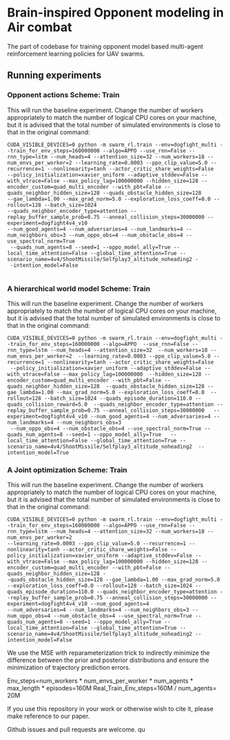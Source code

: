 # Brain-inspired Opponent modeling in Air combat

The part of codebase for training opponent model based multi-agent reinforcement learning policies for UAV swarms.




## Running experiments
### Opponent actions Scheme: Train

This will run the baseline experiment.
Change the number of workers appropriately to match the number of logical CPU cores on your machine, but it is advised that
the total number of simulated environments is close to that in the original command:

```
CUDA_VISIBLE_DEVICES=0 python -m swarm_rl.train --env=dogfight_multi --train_for_env_steps=160000000 --algo=APPO --use_rnn=False --rnn_type=lstm --num_heads=4 --attention_size=32 --num_workers=18 --num_envs_per_worker=2 --learning_rate=0.0003 --ppo_clip_value=5.0 --recurrence=1 --nonlinearity=tanh --actor_critic_share_weights=False 
--policy_initialization=xavier_uniform --adaptive_stddev=False --with_vtrace=False --max_policy_lag=100000000 --hidden_size=128 --encoder_custom=quad_multi_encoder --with_pbt=False --quads_neighbor_hidden_size=128 --quads_obstacle_hidden_size=128 
--gae_lambda=1.00 --max_grad_norm=5.0 --exploration_loss_coeff=0.0 --rollout=128 --batch_size=1024 
--quads_neighbor_encoder_type=attention --replay_buffer_sample_prob=0.75 --anneal_collision_steps=30000000 --experiment=dogfight4v4_v10 
--num_good_agents=4 --num_adversaries=4 --num_landmarks=4 --num_neighbors_obs=3 --num_oppo_obs=4 --num_obstacle_obs=4 --use_spectral_norm=True
 --quads_num_agents=8 --seed=1 --oppo_model_ally=True --local_time_attention=False --global_time_attention=True --scenario_name=4v4/ShootMissile/Selfplay3_altitude_noheading2 -
 -intention_model=False


```


### A hierarchical world model Scheme: Train

This will run the baseline experiment.
Change the number of workers appropriately to match the number of logical CPU cores on your machine, but it is advised that
the total number of simulated environments is close to that in the original command:

```
CUDA_VISIBLE_DEVICES=0 python -m swarm_rl.train --env=dogfight_multi --train_for_env_steps=160000000 --algo=APPO  --use_rnn=False --rnn_type=lstm --num_heads=4 --attention_size=32  --num_workers=18 --num_envs_per_worker=2  --learning_rate=0.0003 --ppo_clip_value=5.0 --recurrence=1 --nonlinearity=tanh --actor_critic_share_weights=False 
 --policy_initialization=xavier_uniform --adaptive_stddev=False --with_vtrace=False --max_policy_lag=100000000  --hidden_size=128 --encoder_custom=quad_multi_encoder --with_pbt=False --quads_neighbor_hidden_size=128  --quads_obstacle_hidden_size=128 --gae_lambda=1.00 --max_grad_norm=5.0 --exploration_loss_coeff=0.0  --rollout=128 --batch_size=1024 --quads_episode_duration=110.0 --quads_collision_reward=5.0  --quads_neighbor_encoder_type=attention --replay_buffer_sample_prob=0.75 --anneal_collision_steps=30000000   --experiment=dogfight4v4_v10 --num_good_agents=4 --num_adversaries=4 --num_landmarks=4 --num_neighbors_obs=3 
 --num_oppo_obs=4 --num_obstacle_obs=4 --use_spectral_norm=True --quads_num_agents=8 --seed=1 --oppo_model_ally=True   --local_time_attention=False --global_time_attention=True --scenario_name=4v4/ShootMissile/Selfplay3_altitude_noheading2  --intention_model=True

```

### A Joint optimization Scheme: Train

This will run the baseline experiment.
Change the number of workers appropriately to match the number of logical CPU cores on your machine, but it is advised that
the total number of simulated environments is close to that in the original command:

```
CUDA_VISIBLE_DEVICES=0 python -m swarm_rl.train --env=dogfight_multi --train_for_env_steps=160000000 --algo=APPO --use_rnn=False --rnn_type=lstm --num_heads=4 --attention_size=32 --num_workers=18 --num_envs_per_worker=2 
--learning_rate=0.0003 --ppo_clip_value=5.0 --recurrence=1 --nonlinearity=tanh --actor_critic_share_weights=False --policy_initialization=xavier_uniform --adaptive_stddev=False --with_vtrace=False --max_policy_lag=100000000 --hidden_size=128 --encoder_custom=quad_multi_encoder --with_pbt=False --quads_neighbor_hidden_size=128 -
-quads_obstacle_hidden_size=128 --gae_lambda=1.00 --max_grad_norm=5.0 --exploration_loss_coeff=0.0 --rollout=128 --batch_size=1024 --quads_episode_duration=110.0 --quads_neighbor_encoder_type=attention --replay_buffer_sample_prob=0.75 --anneal_collision_steps=30000000 --experiment=dogfight4v4_v10 --num_good_agents=4 
--num_adversaries=4 --num_landmarks=4 --num_neighbors_obs=3 --num_oppo_obs=4 --num_obstacle_obs=4 --use_spectral_norm=True --quads_num_agents=8 --seed=1 --oppo_model_ally=True --local_time_attention=False --global_time_attention=True --scenario_name=4v4/ShootMissile/Selfplay3_altitude_noheading2 --intention_model=False

```



We use the MSE with reparameterization trick to indirectly minimize the difference between the prior and posterior distributions and ensure the minimization of trajectory prediction errors.

Env_steps=num_workers * num_envs_per_worker *  num_agents *  max_length *  episodes=160M
Real_Train_Env_steps=160M / num_agents= 20M

If you use this repository in your work or otherwise wish to cite it, please make reference to our paper.


Github issues and pull requests are welcome. qu	
